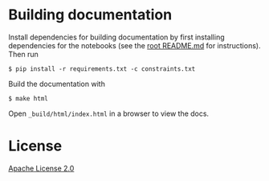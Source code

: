 # Building documentation

Install dependencies for building documentation by first installing dependencies for the notebooks
(see the [root README.md](../README.md#installation) for instructions). Then run 
```
$ pip install -r requirements.txt -c constraints.txt
```
Build the documentation with
```
$ make html
```
Open `_build/html/index.html` in a browser to view the docs.

# License

[Apache License 2.0](../LICENSE)

